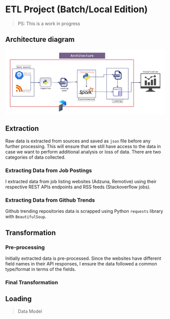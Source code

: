 # ETL Project (Batch/Local Edition)

> PS: This is a work in progress

## Architecture diagram

![Project Architecture](resources/architecture.jpg)

## Extraction

Raw data is extracted from sources and saved as `json` file before any further processing. This will ensure that we still have access to the data in case we want to perform additional analysis or loss of data. There are two categories of data collected.

### Extracting Data from Job Postings

I extracted data from job listing websites (Adzuna, Remotive) using their respective REST APIs endpoints and RSS feeds (Stackoverflow jobs).

### Extracting Data from Github Trends

Github trending repositories data is scrapped using Python `requests` library with `BeautifulSoup`.

## Transformation

### Pre-processing

Initially extracted data is pre-processed. Since the websites have different field names in their API responses, I ensure the data followed a common type/format in terms of the fields.

### Final Transformation

## Loading

> Data Model